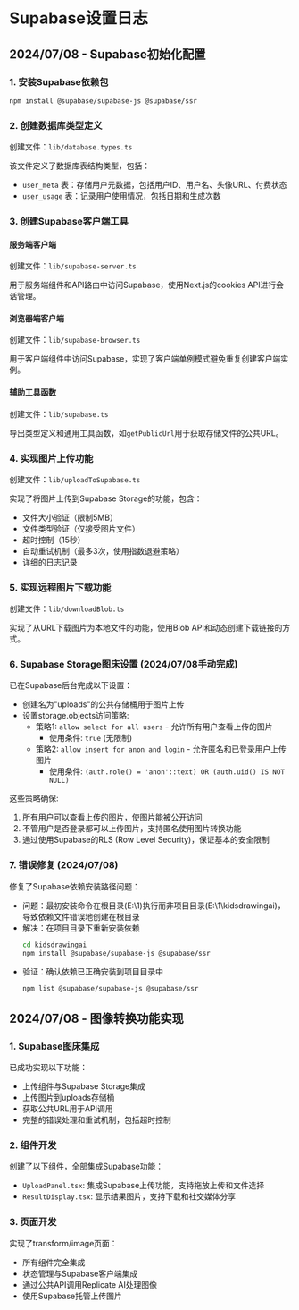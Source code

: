 # Supabase设置日志

## 2024/07/08 - Supabase初始化配置

### 1. 安装Supabase依赖包

```bash
npm install @supabase/supabase-js @supabase/ssr
```

### 2. 创建数据库类型定义

创建文件：`lib/database.types.ts`

该文件定义了数据库表结构类型，包括：
- `user_meta` 表：存储用户元数据，包括用户ID、用户名、头像URL、付费状态
- `user_usage` 表：记录用户使用情况，包括日期和生成次数

### 3. 创建Supabase客户端工具

#### 服务端客户端

创建文件：`lib/supabase-server.ts`

用于服务端组件和API路由中访问Supabase，使用Next.js的cookies API进行会话管理。

#### 浏览器端客户端

创建文件：`lib/supabase-browser.ts`

用于客户端组件中访问Supabase，实现了客户端单例模式避免重复创建客户端实例。

#### 辅助工具函数

创建文件：`lib/supabase.ts`

导出类型定义和通用工具函数，如`getPublicUrl`用于获取存储文件的公共URL。

### 4. 实现图片上传功能

创建文件：`lib/uploadToSupabase.ts`

实现了将图片上传到Supabase Storage的功能，包含：
- 文件大小验证（限制5MB）
- 文件类型验证（仅接受图片文件）
- 超时控制（15秒）
- 自动重试机制（最多3次，使用指数退避策略）
- 详细的日志记录

### 5. 实现远程图片下载功能

创建文件：`lib/downloadBlob.ts`

实现了从URL下载图片为本地文件的功能，使用Blob API和动态创建下载链接的方式。

### 6. Supabase Storage图床设置 (2024/07/08手动完成)

已在Supabase后台完成以下设置：
- 创建名为"uploads"的公共存储桶用于图片上传
- 设置storage.objects访问策略:
  - 策略1: `allow select for all users` - 允许所有用户查看上传的图片
    - 使用条件: `true` (无限制)
  - 策略2: `allow insert for anon and login` - 允许匿名和已登录用户上传图片
    - 使用条件: `(auth.role() = 'anon'::text) OR (auth.uid() IS NOT NULL)`

这些策略确保:
1. 所有用户可以查看上传的图片，使图片能被公开访问
2. 不管用户是否登录都可以上传图片，支持匿名使用图片转换功能
3. 通过使用Supabase的RLS (Row Level Security)，保证基本的安全限制

### 7. 错误修复 (2024/07/08)

修复了Supabase依赖安装路径问题：

- 问题：最初安装命令在根目录(E:\1)执行而非项目目录(E:\1\kidsdrawingai)，导致依赖文件错误地创建在根目录
- 解决：在项目目录下重新安装依赖
  ```bash
  cd kidsdrawingai
  npm install @supabase/supabase-js @supabase/ssr
  ```
- 验证：确认依赖已正确安装到项目目录中
  ```bash
  npm list @supabase/supabase-js @supabase/ssr
  ```

## 2024/07/08 - 图像转换功能实现

### 1. Supabase图床集成

已成功实现以下功能：
- 上传组件与Supabase Storage集成
- 上传图片到uploads存储桶
- 获取公共URL用于API调用
- 完整的错误处理和重试机制，包括超时控制

### 2. 组件开发

创建了以下组件，全部集成Supabase功能：
- `UploadPanel.tsx`: 集成Supabase上传功能，支持拖放上传和文件选择
- `ResultDisplay.tsx`: 显示结果图片，支持下载和社交媒体分享

### 3. 页面开发

实现了transform/image页面：
- 所有组件完全集成
- 状态管理与Supabase客户端集成
- 通过公共API调用Replicate AI处理图像
- 使用Supabase托管上传图片 